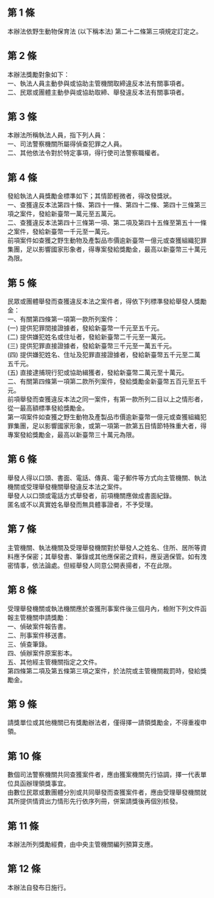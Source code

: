 第 1 條
-------
本辦法依野生動物保育法 (以下稱本法) 第二十二條第三項規定訂定之。

第 2 條
-------
本辦法獎勵對象如下：  
一、執法人員主動參與或協助主管機關取締違反本法有關事項者。  
二、民眾或團體主動參與或協助取締、舉發違反本法有關事項者。

第 3 條
-------
本辦法所稱執法人員，指下列人員：  
一、司法警察機關所屬得偵查犯罪之人員。  
二、其他依法令對於特定事項，得行使司法警察職權者。

第 4 條
-------
發給執法人員獎勵金標準如下；其情節輕微者，得改發獎狀。  
一、查獲違反本法第四十條、第四十一條、第四十二條、第四十三條第三  
    項之案件，發給新臺幣一萬元至五萬元。  
二、查獲違反本法第四十三條第一項、第二項及第四十五條至第五十一條  
    之案件，發給新臺幣一千元至一萬元。  
前項案件如查獲之野生動物及產製品市價逾新臺幣一億元或查獲組織犯罪  
集團，足以影響國家形象者，得專案發給獎勵金，最高以新臺幣三十萬元  
為限。

第 5 條
-------
民眾或團體舉發而查獲違反本法之案件者，得依下列標準發給舉發人獎勵  
金：  
一、有關第四條第一項第一款所列案件：  
 (一) 提供犯罪間接證據者，發給新臺幣一千元至五千元。  
 (二) 提供嫌犯姓名或住址者，發給新臺幣二千元至一萬元。  
 (三) 提供犯罪直接證據者，發給新臺幣三千元至一萬五千元。  
 (四) 提供嫌犯姓名、住址及犯罪直接證據者，發給新臺幣五千元至二萬  
      五千元。  
 (五) 直接逮捕現行犯或協助緝獲者，發給新臺幣二萬元至十萬元。  
二、有關第四條第一項第二款所列案件，發給獎勵金新臺幣五百元至五千  
    元。  
前項舉發而查獲違反本法之同一案件，有第一款所列二目以上之情形者，  
從一最高額標準發給獎勵金。  
第一項案件如查獲之野生動物及產製品市價逾新臺幣一億元或查獲組織犯  
罪集團，足以影響國家形象，或第一項第一款第五目情節特殊重大者，得  
專案發給獎勵金，最高以新臺幣三十萬元為限。

第 6 條
-------
舉發人得以口頭、書面、電話、傳真、電子郵件等方式向主管機關、執法  
機關或受理舉發機關舉發違反本法之案件。  
舉發人以口頭或電話方式舉發者，前項機關應做成書面紀錄。  
匿名或不以真實姓名舉發而無具體事證者，不予受理。

第 7 條
-------
主管機關、執法機關及受理舉發機關對於舉發人之姓名、住所、居所等資  
料應予保密；其舉發書、筆錄或其他應保密之資料，應妥適保管。如有洩  
密情事，依法論處。但經舉發人同意公開表揚者，不在此限。

第 8 條
-------
受理舉發機關或執法機關應於查獲刑事案件後三個月內，檢附下列文件函  
報主管機關申請獎勵：  
一、偵破案件報告書。  
二、刑事案件移送書。  
三、偵查筆錄。  
四、偵辦案件原案影本。  
五、其他經主管機關指定之文件。  
第四條第二項及第五條第三項之案件，於法院或主管機關裁罰時，發給獎  
勵金。

第 9 條
-------
請獎單位或其他機關已有獎勵辦法者，僅得擇一請領獎勵金，不得重複申  
領。

第 10 條
--------
數個司法警察機關共同查獲案件者，應由獲案機關先行協調，擇一代表單  
位具函辦理領獎事宜。  
由數位民眾或數團體分別或共同舉發而查獲案件者，應由受理舉發機關就  
其所提供情資出力情形先行依序列冊，併案請獎後再個別核發。

第 11 條
--------
本辦法所列獎勵經費，由中央主管機關編列預算支應。

第 12 條
--------
本辦法自發布日施行。

